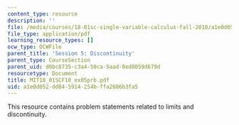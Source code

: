 ```yaml
---
content_type: resource
description: ''
file: /media/courses/18-01sc-single-variable-calculus-fall-2010/a1e0d052dd845914254bffa2686b3fa5_MIT18_01SCF10_ex05prb.pdf
file_type: application/pdf
learning_resource_types: []
ocw_type: OCWFile
parent_title: 'Session 5: Discontinuity'
parent_type: CourseSection
parent_uid: d0bc8735-c3a4-50ca-5aad-8ed8059d679d
resourcetype: Document
title: MIT18_01SCF10_ex05prb.pdf
uid: a1e0d052-dd84-5914-254b-ffa2686b3fa5
---
```

This resource contains problem statements related to limits and discontinuity.